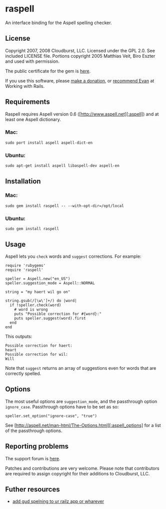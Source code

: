 
# raspell

An interface binding for the Aspell spelling checker.

## License

Copyright 2007, 2008 Cloudburst, LLC. Licensed under the GPL 2.0. See included LICENSE file. Portions copyright 2005 Matthias Veit, Biro Eszter and used with permission.  

The public certificate for the gem is [here][:pubcert]. 

If you use this software, please [make a donation][:donate], or [recommend Evan][:recommend] at Working with Rails.

## Requirements

Raspell requires Aspell version 0.6 ([http://www.aspell.net][:aspell]) and at least one Aspell dictionary. 

### Mac: 
    sudo port install aspell aspell-dict-en

### Ubuntu: 
    sudo apt-get install aspell libaspell-dev aspell-en
  
## Installation

### Mac:
    sudo gem install raspell -- --with-opt-dir=/opt/local
  
### Ubuntu:
    sudo gem install raspell
  
## Usage

Aspell lets you `check` words and `suggest` corrections. For example:
   
    require 'rubygems'
    require 'raspell'

    speller = Aspell.new("en_US")
    speller.suggestion_mode = Aspell::NORMAL

    string = "my haert wil go on"

    string.gsub(/[\w\']+/) do |word| 
      if !speller.check(word) 
        # word is wrong
        puts "Possible correction for #{word}:"
        puts speller.suggest(word).first
      end
    end

This outputs:

    Possible correction for haert:
    heart
    Possible correction for wil:
    Will

Note that `suggest` returns an array of suggestions even for words that are correctly spelled.

## Options

The most useful options are `suggestion_mode`, and the passthrough option `ignore_case`. Passthrough options have to be set as so:

    speller.set_option("ignore-case", "true")

See [http://aspell.net/man-html/The-Options.html][:aspell_options] for a list of the passthrough options. 

## Reporting problems

The support forum is [here][:forum].

Patches and contributions are very welcome. Please note that contributors are required to assign copyright for their additions to Cloudburst, LLC.

## Futher resources

* [add gud spelning to ur railz app or wharever][:additional_resource1]

[:pubcert]: http://rubyforge.org/frs/download.php/25331/evan_weaver-original-public_cert.pem
[:donate]: http://blog.evanweaver.com/donate/
[:recommend]: http://www.workingwithrails.com/person/7739-evan-weaver
[:aspell]: http://www.aspell.net
[:aspell_options]: http://aspell.net/man-html/The-Options.html
[:forum]: http://rubyforge.org/forum/forum.php?forum_id=13988
[:additional_resource1]: http://blog.evanweaver.com/articles/2007/03/10/add-gud-spelning-to-ur-railz-app-or-wharever